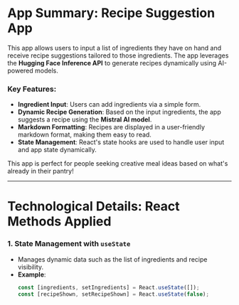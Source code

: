 # App Summary: Recipe Suggestion App

This app allows users to input a list of ingredients they have on hand and receive recipe suggestions tailored to those ingredients. The app leverages the **Hugging Face Inference API** to generate recipes dynamically using AI-powered models. 

### Key Features:
- **Ingredient Input**: Users can add ingredients via a simple form.
- **Dynamic Recipe Generation**: Based on the input ingredients, the app suggests a recipe using the **Mistral AI model**.
- **Markdown Formatting**: Recipes are displayed in a user-friendly markdown format, making them easy to read.
- **State Management**: React's state hooks are used to handle user input and app state dynamically.

This app is perfect for people seeking creative meal ideas based on what's already in their pantry!

---

# Technological Details: React Methods Applied

### 1. State Management with `useState`
- Manages dynamic data such as the list of ingredients and recipe visibility.
- **Example**:
  ```jsx
  const [ingredients, setIngredients] = React.useState([]);
  const [recipeShown, setRecipeShown] = React.useState(false);

